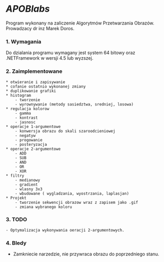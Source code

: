 # **_APOBlabs_**
Program wykonany na zaliczenie Algorytmów Przetwarzania Obrazów. Prowadzacy dr inz Marek Doros.

### 1. Wymagania
Do dzialania programu wymagany jest system 64 bitowy oraz .NETFramework w wersji 4.5 lub wyzszej.

### 2. Zaimplementowane
```
* otwieranie i zapisywanie
* cofanie ostatnio wykonanej zmiany
* duplikowanie grafiki
* histogram
    - tworzenie
    - wyrownywanie (metody sasiedztwa, sredniej, losowa)
* regulacja kolorow
    - gamma
    - kontrast
    - jasnosc
* operacje 1-argumentowe
    - konwersja obrazu do skali szaroodcieniowej
    - negatyw
    - progowanie
    - posteryzacja
* operacje 2-argumentowe
    - ADD
    - SUB
    - AND
    - OR
    - XOR
* filtry
    - medianowy
    - gradient
    - wlasny 3x3
    - wbudowane ( wygladzania, wyostrzania, laplasjan)
* Projekt
    - tworzenie sekwencji obrazow wraz z zapisem jako .gif
    - zmiana wybranego koloru
```

### 3. TODO
```
- Optymalizacja wykonywania oeracji 2-argumentowych.
```

### 4. Bledy

- Zamkniecie narzedzie, nie przywraca obrazu do poprzedniego stanu.

